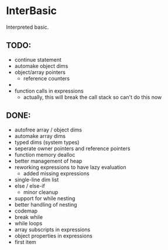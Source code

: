 InterBasic
==========

Interpreted basic.



TODO:
-----
- continue statement
- automake object dims
- object/array pointers
	- reference counters
-
- function calls in expressions 
	- actually, this will break the call stack so can't do this now

DONE:
-----
- autofree array / object dims
- automake array dims
- typed dims (system types)
- seperate owner pointers and reference pointers
- function memory dealloc
- better management of heap
- reworking expressions to have lazy evaluation
	- added missing expressions
- single-line dim list
- else / else-if
	- minor cleanup
- support for while nesting
- better handling of nesting
- codemap
- break while
- while loops
- array subscripts in expressions
- object properties in expressions
- first item
